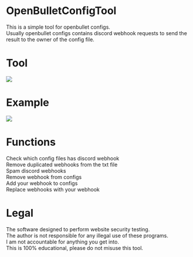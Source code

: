 # OpenBulletConfigTool
 This is a simple tool for openbullet configs.<br/>
 Usually openbullet configs contains discord webhook requests to send the result to the owner of the config file.

# Tool
![](https://i.ibb.co/vJfP0jk/tool.png)

# Example
![](https://i.ibb.co/nCg7QDP/example.png)

# Functions
 Check which config files has discord webhook<br/>
 Remove duplicated webhooks from the txt file<br/>
 Spam discord webhooks<br/>
 Remove webhook from configs<br/>
 Add your webhook to configs<br/>
 Replace webhooks with your webhook
 
# Legal
 The software designed to perform website security testing.<br/>
 The author is not responsible for any illegal use of these programs.<br/>
 I am not accountable for anything you get into.<br/>
 This is 100% educational, please do not misuse this tool.